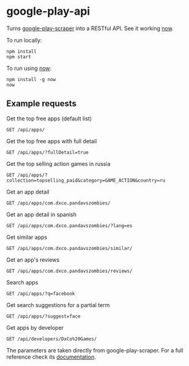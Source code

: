 # google-play-api

Turns [google-play-scraper](https://github.com/facundoolano/google-play-scraper/) into a RESTful API.
See it working [now](https://google-play-api-jsqtanwujn.now.sh/api/).

To run locally:

```
npm install
npm start
```

To run using [now](https://zeit.co/now/):

```
npm install -g now
now
```

## Example requests

Get the top free apps (default list)
```
GET /api/apps/
```

Get the top free apps with full detail

```
GET /api/apps/?fullDetail=true
```

Get the top selling action games in russia

```
GET /api/apps/?collection=topselling_paid&category=GAME_ACTION&country=ru
```

Get an app detail

```
GET /api/apps/com.dxco.pandavszombies/
```

Get an app detail in spanish

```
GET /api/apps/com.dxco.pandavszombies/?lang=es
```

Get similar apps

```
GET /api/apps/com.dxco.pandavszombies/similar/
```

Get an app's reviews

```
GET /api/apps/com.dxco.pandavszombies/reviews/
```

Search apps

```
GET /api/apps/?q=facebook
```

Get search suggestions for a partial term

```
GET /api/apps/?suggest=face
```

Get apps by developer

```
GET /api/developers/DxCo%20Games/
```

The parameters are taken directly from google-play-scraper. For a full reference check its [documentation](https://github.com/facundoolano/google-play-scraper/#usage).
